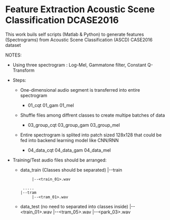# Feature Extraction Acoustic Scene Classification DCASE2016

This work buils self scripts (Matlab & Python) to generate features (Spectrograms) from Acoustic Scene Classification (ASCD) CASE2016 dataset 

NOTES:
+ Using three spectrogram : Log-Mel, Gammatone filter, Constant Q-Transform
+ Steps:
    + One-dimensional audio segment is transferred into entire spectrogram
        + 01_cqt 01_gam 01_mel
    
    + Shuffle files among diffrent classes to create multipe batches of data
        + 03_group_cqt 03_group_gam 03_group_mel
        
    + Entire spectrogram is splited into patch sized 128x128 that could be fed into backend learning model like CNN/RNN
        + 04_data_cqt 04_data_gam 04_data_mel
        
+ Training/Test audio files should be arranged:

    + data_train (Classes should be separated)
          |--train
          
               |--<train_01>.wav
               
           .....
          |--tram
               |--<tram_01>.wav
    
    + data_test (no need to separated into classes inside)
          |--<train_01>.wav
          |--<tram_05>.wav
          |--<park_03>.wav
